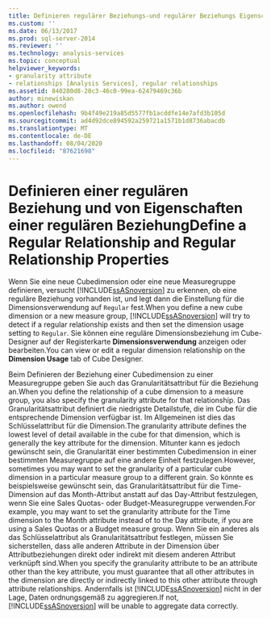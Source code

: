 ```yaml
---
title: Definieren regulärer Beziehungs-und regulärer Beziehungs Eigenschaften | Microsoft-Dokumentation
ms.custom: ''
ms.date: 06/13/2017
ms.prod: sql-server-2014
ms.reviewer: ''
ms.technology: analysis-services
ms.topic: conceptual
helpviewer_keywords:
- granularity attribute
- relationships [Analysis Services], regular relationships
ms.assetid: 840280d8-20c3-46c0-99ea-62479469c36b
author: minewiskan
ms.author: owend
ms.openlocfilehash: 9b4f49e219a85d5577fb1acddfe14e7afd3b105d
ms.sourcegitcommit: ad4d92dce894592a259721a1571b1d8736abacdb
ms.translationtype: MT
ms.contentlocale: de-DE
ms.lasthandoff: 08/04/2020
ms.locfileid: "87621698"
---
```

# <a name="define-a-regular-relationship-and-regular-relationship-properties"></a><span data-ttu-id="87912-102">Definieren einer regulären Beziehung und von Eigenschaften einer regulären Beziehung</span><span class="sxs-lookup"><span data-stu-id="87912-102">Define a Regular Relationship and Regular Relationship Properties</span></span>
  <span data-ttu-id="87912-103">Wenn Sie eine neue Cubedimension oder eine neue Measuregruppe definieren, versucht [!INCLUDE[ssASnoversion](../../includes/ssasnoversion-md.md)] zu erkennen, ob eine reguläre Beziehung vorhanden ist, und legt dann die Einstellung für die Dimensionsverwendung auf `Regular` fest.</span><span class="sxs-lookup"><span data-stu-id="87912-103">When you define a new cube dimension or a new measure group, [!INCLUDE[ssASnoversion](../../includes/ssasnoversion-md.md)] will try to detect if a regular relationship exists and then set the dimension usage setting to `Regular`.</span></span> <span data-ttu-id="87912-104">Sie können eine reguläre Dimensionsbeziehung im Cube-Designer auf der Registerkarte **Dimensionsverwendung** anzeigen oder bearbeiten.</span><span class="sxs-lookup"><span data-stu-id="87912-104">You can view or edit a regular dimension relationship on the **Dimension Usage** tab of Cube Designer.</span></span>  
  
 <span data-ttu-id="87912-105">Beim Definieren der Beziehung einer Cubedimension zu einer Measuregruppe geben Sie auch das Granularitätsattribut für die Beziehung an.</span><span class="sxs-lookup"><span data-stu-id="87912-105">When you define the relationship of a cube dimension to a measure group, you also specify the granularity attribute for that relationship.</span></span> <span data-ttu-id="87912-106">Das Granularitätsattribut definiert die niedrigste Detailstufe, die im Cube für die entsprechende Dimension verfügbar ist. Im Allgemeinen ist dies das Schlüsselattribut für die Dimension.</span><span class="sxs-lookup"><span data-stu-id="87912-106">The granularity attribute defines the lowest level of detail available in the cube for that dimension, which is generally the key attribute for the dimension.</span></span> <span data-ttu-id="87912-107">Mitunter kann es jedoch gewünscht sein, die Granularität einer bestimmten Cubedimension in einer bestimmten Measuregruppe auf eine andere Einheit festzulegen.</span><span class="sxs-lookup"><span data-stu-id="87912-107">However, sometimes you may want to set the granularity of a particular cube dimension in a particular measure group to a different grain.</span></span> <span data-ttu-id="87912-108">So könnte es beispielsweise gewünscht sein, das Granularitätsattribut für die Time-Dimension auf das Month-Attribut anstatt auf das Day-Attribut festzulegen, wenn Sie eine Sales Quotas- oder Budget-Measuregruppe verwenden.</span><span class="sxs-lookup"><span data-stu-id="87912-108">For example, you may want to set the granularity attribute for the Time dimension to the Month attribute instead of to the Day attribute, if you are using a Sales Quotas or a Budget measure group.</span></span> <span data-ttu-id="87912-109">Wenn Sie ein anderes als das Schlüsselattribut als Granularitätsattribut festlegen, müssen Sie sicherstellen, dass alle anderen Attribute in der Dimension über Attributbeziehungen direkt oder indirekt mit diesem anderen Attribut verknüpft sind.</span><span class="sxs-lookup"><span data-stu-id="87912-109">When you specify the granularity attribute to be an attribute other than the key attribute, you must guarantee that all other attributes in the dimension are directly or indirectly linked to this other attribute through attribute relationships.</span></span> <span data-ttu-id="87912-110">Andernfalls ist [!INCLUDE[ssASnoversion](../../includes/ssasnoversion-md.md)] nicht in der Lage, Daten ordnungsgemäß zu aggregieren.</span><span class="sxs-lookup"><span data-stu-id="87912-110">If not, [!INCLUDE[ssASnoversion](../../includes/ssasnoversion-md.md)] will be unable to aggregate data correctly.</span></span>  
  
  
